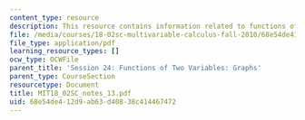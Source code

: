 ```yaml
---
content_type: resource
description: This resource contains information related to functions of two variables.
file: /media/courses/18-02sc-multivariable-calculus-fall-2010/68e54de412d9ab63d40838c414467472_MIT18_02SC_notes_13.pdf
file_type: application/pdf
learning_resource_types: []
ocw_type: OCWFile
parent_title: 'Session 24: Functions of Two Variables: Graphs'
parent_type: CourseSection
resourcetype: Document
title: MIT18_02SC_notes_13.pdf
uid: 68e54de4-12d9-ab63-d408-38c414467472
---
```

